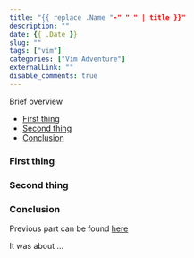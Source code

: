 ```yaml
---
title: "{{ replace .Name "-" " " | title }}"
description: ""
date: {{ .Date }}
slug: ""
tags: ["vim"]
categories: ["Vim Adventure"]
externalLink: ""
disable_comments: true
---
```


Brief overview 

<!-- vim-markdown-toc GFM -->

* [First thing](#first-thing)
* [Second thing](#second-thing)
* [Conclusion](#conclusion)

<!-- vim-markdown-toc -->
 

### First thing

### Second thing

### Conclusion

Previous part can be found [here](LINK)

It was about ...
